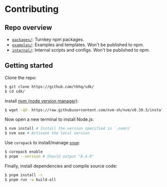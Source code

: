 # Contributing

## Repo overview

- [`packages/`](/packages/): Turnkey npm packages.
- [`examples/`](/examples/): Examples and templates. Won't be published to npm.
- [`internal/`](/internal/): Internal scripts and configs. Won't be published to npm.

## Getting started

Clone the repo:

```bash
$ git clone https://github.com/tkhq/sdk/
$ cd sdk/
```

Install [nvm (node version manager)](https://github.com/nvm-sh/nvm):

```bash
$ wget -qO- https://raw.githubusercontent.com/nvm-sh/nvm/v0.39.3/install.sh | bash
```

Now open a new terminal to install Node.js:

```bash
$ nvm install # Install the version specified in `.nvmrc`
$ nvm use # Activate the local version
```

Use `corepack` to install/manage [`pnpm`](https://pnpm.io):

```bash
$ corepack enable
$ pnpm --version # Should output "8.4.0"
```

Finally, install dependencies and compile source code:

```bash
$ pnpm install -r
$ pnpm run -w build-all
```
